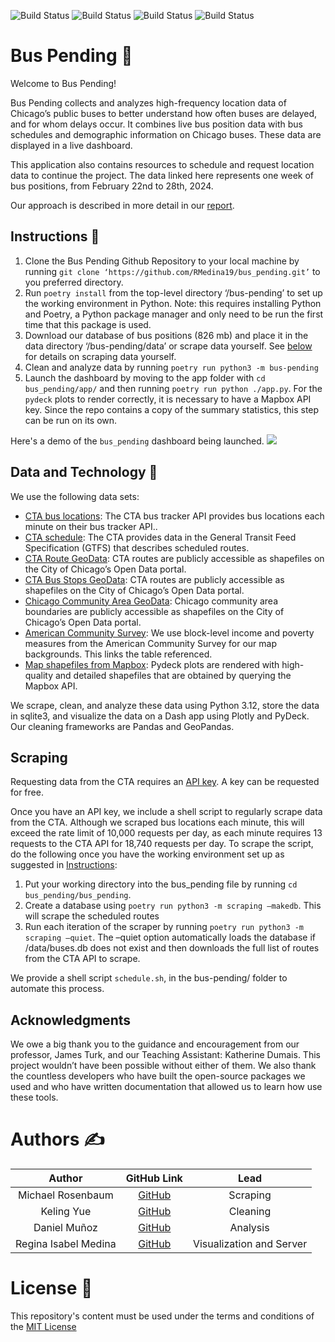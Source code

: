 ![Build Status](https://img.shields.io/github/issues/RMedina19/bus_pending)
![Build Status](https://img.shields.io/github/forks/RMedina19/bus_pending)
![Build Status](https://img.shields.io/github/stars/RMedina19/bus_pending)
![Build Status](https://img.shields.io/github/license/RMedina19/bus_pending)

# Bus Pending 🚌
Welcome to Bus Pending!

Bus Pending collects and analyzes high-frequency location data of Chicago’s public buses to better understand how often buses are delayed, and for whom delays occur. It combines live bus position data with bus schedules and demographic information on Chicago buses. These data are displayed in a live dashboard.

This application also contains resources to schedule and request location data to continue the project. The data linked here represents one week of bus positions, from February 22nd to 28th, 2024. 

Our approach is described in more detail in our [report](https://github.com/RMedina19/bus_pending/blob/main/proj-paper.pdf).

## Instructions :card_index:

1. Clone the Bus Pending Github Repository to your local machine by running `git clone ‘https://github.com/RMedina19/bus_pending.git’` to you preferred directory.
2. Run `poetry install` from the top-level directory ‘/bus-pending’ to set up the working environment in Python. Note: this requires installing Python and Poetry, a Python package manager and only need to be run the first time that this package is used.
3. Download our database of bus positions (826 mb) and place it in the data directory ‘/bus-pending/data’ or scrape data yourself. See [below](#scraping) for details on scraping data yourself.
4. Clean and analyze data by running `poetry run python3 -m bus-pending`
5. Launch the dashboard by moving to the app folder with `cd bus_pending/app/` and then running `poetry run python ./app.py`. For the `pydeck` plots to render correctly, it is necessary to have a Mapbox API key. Since the repo contains a copy of the summary statistics, this step can be run on its own. 

Here's a demo of the `bus_pending` dashboard being launched. 
![](https://github.com/RMedina19/bus_pending/blob/main/dash_demo.gif)


## Data and Technology :wrench:
We use the following data sets:

- [CTA bus locations](https://www.transitchicago.com/developers/bustracker/): The CTA bus tracker API provides bus locations each minute on their bus tracker API..
- [CTA schedule](https://www.transitchicago.com/developers/gtfs/): The CTA provides data in the General Transit Feed Specification (GTFS) that describes scheduled routes. 
- [CTA Route GeoData](https://data.cityofchicago.org/Transportation/CTA-Bus-Routes-kml/rytz-fq6y/about_data): CTA routes are publicly accessible as shapefiles on the City of Chicago’s Open Data portal.
- [CTA Bus Stops GeoData](https://data.cityofchicago.org/Transportation/CTA-Bus-Stops-Shapefile/pxug-u72f): CTA routes are publicly accessible as shapefiles on the City of Chicago’s Open Data portal.
- [Chicago Community Area GeoData](https://data.cityofchicago.org/Facilities-Geographic-Boundaries/Boundaries-Community-Areas-current-/cauq-8yn6): Chicago community area boundaries are publicly accessible as shapefiles on the City of Chicago’s Open Data portal.
- [American Community Survey](https://data.census.gov/table?t=Income+and+Poverty&g=050XX00US17031%241000000%2C17031%241500000&y=2022&d=ACS+5-Year+Estimates+Detailed+Tables): We use block-level income and poverty measures from the American Community Survey for our map backgrounds. This links the table referenced.
- [Map shapefiles from Mapbox](https://www.mapbox.com/): Pydeck plots are rendered with high-quality and detailed shapefiles that are obtained by querying the Mapbox API. 

We scrape, clean, and analyze these data using Python 3.12, store the data in sqlite3, and visualize the data on a Dash app using Plotly and PyDeck. Our cleaning frameworks are Pandas and GeoPandas.  

## Scraping
Requesting data from the CTA requires an [API key](https://www.ctabustracker.com/home). A key can be requested for free.

Once you have an API key, we include a shell script to regularly scrape data from the CTA. Although we scraped bus locations each minute, this will exceed the rate limit of 10,000 requests per day, as each minute requires 13 requests to the CTA API for 18,740 requests per day. 
To scrape the script, do the following once you have the working environment set up as suggested in [Instructions](#instructions):
1. Put your working directory into the bus_pending file by running `cd bus_pending/bus_pending`.
2. Create a database using `poetry run python3 -m scraping –makedb`. This will scrape the scheduled routes
3. Run each iteration of the scraper by running `poetry run python3 -m scraping –quiet`. The –quiet option automatically loads the database if /data/buses.db does not exist and then downloads the full list of routes from the CTA API to scrape. 

We provide a shell script `schedule.sh`, in the bus-pending/ folder to automate this process.

## Acknowledgments
We owe a big thank you to the guidance and encouragement from our professor, James Turk, and our Teaching Assistant: Katherine Dumais. This project wouldn’t have been possible without either of them. We also thank the countless developers who have built the open-source packages we used and who have written documentation that allowed us to learn how use these tools. 

# Authors :writing_hand:
Author | GitHub Link | Lead |
:------------: | :-------------: | :-------------: |
Michael Rosenbaum      | [GitHub](https://github.com/m-rosenbaum) | Scraping
Keling Yue             | [GitHub](https://github.com/keling888) | Cleaning
Daniel Muñoz           | [GitHub](https://github.com/dmunozbatista) | Analysis
Regina Isabel Medina   | [GitHub](https://github.com/RMedina19) | Visualization and Server

# License :scroll:
This repository's content must be used under the terms and conditions of the [MIT License](LICENSE)
